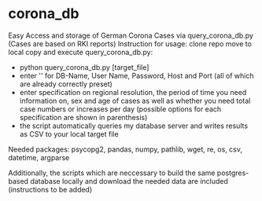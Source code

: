 # corona_db
Easy Access and storage of German Corona Cases via query_corona_db.py (Cases are based on RKI reports)
Instruction for usage:
clone repo
move to local copy and execute query_corona_db.py:
- python query_corona_db.py [target_file]
- enter '' for DB-Name, User Name, Password, Host and Port (all of which are already correctly preset)
- enter specification on regional resolution, the period of time you need information on, sex and age of cases
  as well as whether you need total case numbers or increases per day 
  (possible options for each specification are shown in parenthesis)
- the script automatically queries my database server and writes results as CSV to your local target file

Needed packages: psycopg2, pandas, numpy, pathlib, wget, re, os, csv, datetime, argparse

Additionally, the scripts which are neccessary to build the same postgres-based database locally and 
download the needed data are included (instructions to be added)

